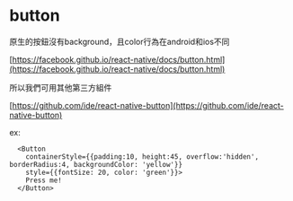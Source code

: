 # button

原生的按鈕沒有background，且color行為在android和ios不同

[https://facebook.github.io/react-native/docs/button.html](https://facebook.github.io/react-native/docs/button.html)

所以我們可用其他第三方組件

[https://github.com/ide/react-native-button](https://github.com/ide/react-native-button)

ex:

```text
  <Button
    containerStyle={{padding:10, height:45, overflow:'hidden', borderRadius:4, backgroundColor: 'yellow'}}
    style={{fontSize: 20, color: 'green'}}>
    Press me!
  </Button>
```

